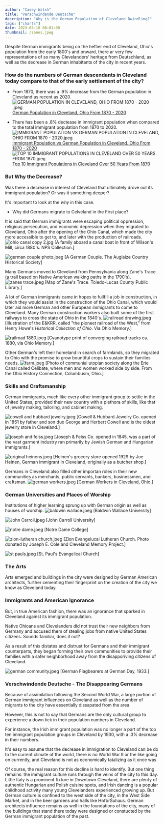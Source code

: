 ```yaml
---
author: "Casey Walsh"
title: "Verschwindende Deutsche"
description: "Why is the German Population of Cleveland Dwindling?"
tags: ["charts"]
date: 2023-05-10 08:01:00
thumbnail: /zanes.jpeg
---
```



Despite German immigrants being on the heftier end of Cleveland, Ohio's population from the early 1800's and onward, there ar very few representations of so many Clevelanders' heritage from Deutschland, as well as the decrease in German inhabitants of the city in recent years.

### How do the numbers of German descendants in Cleveland today compare to that of the early settlement of the city?

- From 1870, there was a .9% decrease from the German population in Cleveland as recent as 2020.
![GERMAN POPULATION IN CLEVELAND, OHIO FROM 1870 - 2020 .jpeg](https://www.dropbox.com/s/pso6svytef3x12b/GERMAN%20POPULATION%20IN%20CLEVELAND%2C%20OHIO%20FROM%201870%20-%202020%20.jpeg?dl=0&raw=1)
[German Population in Cleveland, Ohio From 1870 - 2020](https://public.flourish.studio/visualisation/13543138)

- There has been a .8% dectease in immigrant population when compared to the total immigrant population from 1870 to 2020.
![IMMIGRANT POPULATION VS GERMAN POPULATION IN CLEVELAND, OHIO FROM 1870 - 2020.jpeg](https://www.dropbox.com/s/yjxopl4ow1oqtza/IMMIGRANT%20POPULATION%20VS%20GERMAN%20POPULATION%20IN%20CLEVELAND%2C%20OHIO%20FROM%201870%20-%202020.jpeg?dl=0&raw=1)
[Immigrant Population vs German Population in Cleveland, Ohio From 1870 - 2020](https://public.flourish.studio/visualisation/13543328)
![TOP 10 IMMIGRANT POPULATIONS IN CLEVELAND OVER 50 YEARS FROM 1870.jpeg](https://www.dropbox.com/s/9xmnxayxpoafpms/TOP%2010%20IMMIGRANT%20POPULATIONS%20IN%20CLEVELAND%20OVER%2050%20YEARS%20FROM%201870.jpeg?dl=0&raw=1)
[Top 10 Immigrant Populations in Cleveland Over 50 Years From 1870](https://public.flourish.studio/visualisation/13544019)

### But Why the Decrease?

Was there a decrease in interest of Cleveland that ultimately drove out its immigrant population? Or was it something deeper?

It's important to look at the _why_ in this case.
- Why did Germans migrate to Celveland in the First place?

It is said that German immigrants were escaping political oppression, religious persecution, and economic depression when they migrated to Cleveland, Ohio after the opening of the Ohio Canal, which made the city more accessible to get to, and later with the production of railroads.
![ohio canal copy 2.jpg](https://www.dropbox.com/s/uav6dsk2acqcdh0/ohio%20canal%20copy%202.jpg?dl=0&raw=1)
[A family aboard a canal boat in front of Wilson's Mill, circa 1880's. NPS Collection.]


![german couple photo.jpeg](https://www.dropbox.com/s/qx4rcqne5dx6fwp/german%20couple%20photo.jpeg?dl=0&raw=1)
[A German Couple. The Auglaize Country Historical Society]


Many Germans moved to Cleveland from Pennsylvania along Zane's Trace (a trail based on Native American walking paths in the 1790's).
![zanes trace.jpeg](https://www.dropbox.com/s/toh524yo8htbam5/zanes%20trace.jpeg?dl=0&raw=1)
[Map of Zane's Trace. Toledo-Lucas County Public Library.]


A lot of German immigrants came in hopes to fullfill a job in construction, in which they would assist in the construction of the Ohio Canal, which would later aid more German and other European immigrants to come to Cleveland. Many German construction workers also built some of the first railways to cross the state of Ohio in the 1840's.
![railroad drawing.jpeg](https://www.dropbox.com/s/wb1kona4mdv6wbe/railroad%20drawing.jpeg?dl=0&raw=1)
[Illustration of the E&KRR, called "the pioneet railroad of the West," from Henry Howe's _Historical Collection of Ohio_. Via Ohio Memory.]

![railroad 1880.jpeg](https://www.dropbox.com/s/zvrrn3bah5b0zb0/railroad%201880.jpeg?dl=0&raw=1)
[Cyanotype print of converging railroad tracks ca. 1880, via Ohio Memory.]


Other German's left their homeland in search of farmlands, so they migrated to Ohio with the promise to grow bountiful crops to sustain their families needs.
![farm.jpeg](https://www.dropbox.com/s/tw7jjj798xiqvsr/farm.jpeg?dl=0&raw=1)
[Photo of communial utopian society along the Erie Canal called Celibate, where men and women worked side by side. From the Ohio History Connection, Columbusm, Ohio.]

### Skills and Craftsmanship
German immigrants, much like every other immigrant group to settle in the United States, provided their new country with a plethora of skills, like that of jewelry making, tailoring, and cabinet making.

![cowell and hubbard jewelry.jpeg](https://www.dropbox.com/s/3u0z0pywr5zrgct/cowell%20and%20hubbard%20jewelry.jpeg?dl=0&raw=1)
[Cowell & Hubbard Jewelry Co. opened in 1861 by father and son duo George and Herbert Cowell and is the oldest jewelry store in Cleveland.]

![joseph and feiss.jpeg](https://www.dropbox.com/s/bwcq74spmh1eprj/joseph%20and%20feiss.jpeg?dl=0&raw=1)
[Joseph & Feiss Co. opened in 1845, was a part of the vast garment industry ran primarily by Jewish German and Hungarian immigrants.]

![original heinens.jpeg](https://www.dropbox.com/s/w1k4w4uwxol75ab/original%20heinens.jpeg?dl=0&raw=1)
[Heinen's grocery store opened 1929 by Joe Heinen, German immigrant in Cleveland, originally as a butcher shop.]


Germans in Cleveland also filled other importan roles in their new communities as merchants, public servants, bankers, businessmen, and craftsman.
![german workers.jpeg](https://www.dropbox.com/s/wuqnsfpuu8cv2hl/german%20workers.jpeg?dl=0&raw=1)
[German Workers in Cleveland, Ohio.]

### German Universities and Places of Worship
Institutions of higher learning sprung up with German origin as well as houses of worship.
![baldwin wallace.jpeg](https://www.dropbox.com/s/5194jp9dfua4eyt/baldwin%20wallace.jpeg?dl=0&raw=1)
[Baldwin Wallace University]

![John Carroll.jpeg](https://www.dropbox.com/s/u692oocpvr8siy5/John%20Carroll.jpeg?dl=0&raw=1)
[John Carroll University]

![notre dame.jpeg](https://www.dropbox.com/s/531twco78umbydt/notre%20dame.jpeg?dl=0&raw=1)
[Notre Dame College]

![zion-lutheran church.jpeg](https://www.dropbox.com/s/3le7sqbnxenrlfo/zion-lutheran%20church.jpeg?dl=0&raw=1)
[Zion Evangelucal Lutheran Church. Photo donated by Joseph E. Cole and Cleveland Memory Project.]

![st pauls.jpeg](https://www.dropbox.com/s/4kkhsa87f7dbilq/st%20pauls.jpeg?dl=0&raw=1)
[St. Paul's Evangelical Church]

### The Arts
Arts emerged and buildings in the city were designed by German American architects, further cementing their fingerprint on the creation of the city we know as Cleveland today.

### Immigrants and American Ignorance
But, in true American fashion, there was an ignorance that sparked in Cleveland against its immigrant population.

Native Ohioans and Clevelanders did not trust their new neighbors from Germany and accused them of stealing jobs from native United States citizens. Sounds familiar, does it not?

As a result of this distates and distrust for Germans and their immigrant counterparts, they began forming their own communities to provide their families with a safer neighborhood away from the disapporiving citizens of Cleveland.

![german community.jpeg](https://www.dropbox.com/s/3tkndcbd74jcw9z/german%20community.jpeg?dl=0&raw=1)
[German Flagbearers at German Day, 1933.]

### Verschwindende Deutsche - The Disappearing Germans
Because of assimilation following the Second World War, a large portion of German immigrant influences on Cleveland as well as the number of migrants to the city have essentially dissapated from the area.

However, this is not to say that Germans are the only cultural group to experience a down tick in their population numbers in Cleveland.

For instance, the Irish immigrant population was no longer a part of the top ten immigrant population groups in Cleveland by 1930, with a .3% decrease in their numbers.

It's easy to assume that the decrease in immigration to Cleveland can be do to the current climate of the world, there is no World War II or the like going on currently, and Cleveland is not as economically tatalizing as it once was.

Of course, the real reason for this decline is hard to identify. But one thing remains: the immigrant culture runs through the veins of the city to this day. Little Italy is a prominent fixture in Downtown Cleveland, there are plenty of authentic Hungarian and Polish cuisine spots, and Irish dancing is a popular childhood activity many young Clevelanders experienced growing up. But German culture is confined to the west side of the city, in the West Side Market, and in the beer gardens and halls like HofbrŠuhaus. German architects influence remains as well in the foundations of the city, many of the buildings that stand there today were designed or constucted by the German immigrant population of the past.











 
 

